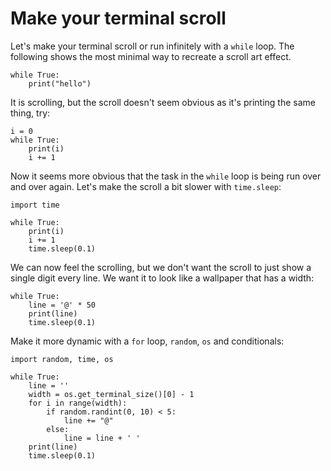 # Make your terminal scroll
Let's make your terminal scroll or run infinitely with a `while` loop. The following shows the most minimal way to recreate a scroll art effect.

```
while True:
    print("hello")
```

It is scrolling, but the scroll doesn't seem obvious as it's printing the same thing, try:

```
i = 0
while True:
    print(i)
    i += 1
```

Now it seems more obvious that the task in the `while` loop is being run over and over again. Let's make the scroll a bit slower with `time.sleep`:

```
import time

while True:
    print(i)
    i += 1
    time.sleep(0.1)
```

We can now feel the scrolling, but we don't want the scroll to just show a single digit every line. We want it to look like a wallpaper that has a width:

```
while True:
    line = '@' * 50
    print(line)
    time.sleep(0.1)
```
Make it more dynamic with a `for` loop, `random`, `os` and conditionals:

```
import random, time, os

while True:
    line = ''
    width = os.get_terminal_size()[0] - 1
    for i in range(width):
        if random.randint(0, 10) < 5:
            line += "@"
        else:
            line = line + ' '
    print(line)
    time.sleep(0.1)
```

